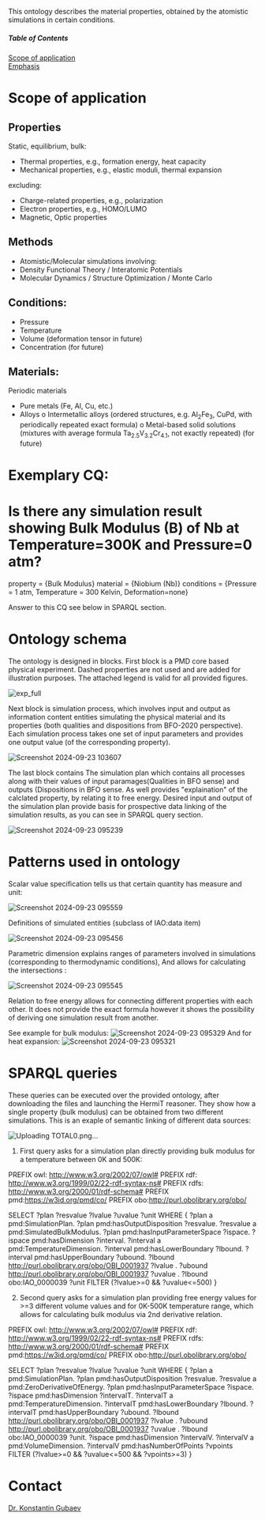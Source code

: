 This ontology describes the material properties, obtained by the atomistic simulations in certain conditions.

##### Table of Contents  
[Scope of application](#Scope-of-application)  
[Emphasis](#emphasis)  

# Scope of application
## Properties
Static, equilibrium, bulk:
  - Thermal properties, e.g., formation energy, heat capacity
  - Mechanical properties, e.g., elastic moduli, thermal expansion
    
   excluding:

  - Charge-related properties, e.g., polarization
  - Electron properties, e.g., HOMO/LUMO
  - Magnetic, Optic properties

## Methods
  - Atomistic/Molecular simulations involving:
  - Density Functional Theory / Interatomic Potentials
  - Molecular Dynamics / Structure Optimization / Monte Carlo

## Conditions:
  - Pressure
  - Temperature
  - Volume (deformation tensor in future)
  - Concentration (for future)
    
## Materials:
Periodic materials
  - Pure metals (Fe, Al, Cu, etc.)
  - Alloys
    o Intermetallic alloys (ordered structures, e.g. Al<sub>2</sub>Fe<sub>3</sub>, CuPd, with periodically repeated exact formula)
    o Metal-based solid solutions (mixtures with average formula Ta<sub>2.5</sub>V<sub>3.2</sub>Cr<sub>4.1</sub>, not exactly repeated) (for future)
      
# Exemplary CQ:
# Is there any simulation result showing Bulk Modulus (B) of Nb at Temperature=300K and Pressure=0 atm? 

property = {Bulk Modulus}
material = {Niobium (Nb)}
conditions = {Pressure = 1 atm, Temperature = 300 Kelvin, Deformation=none}  

Answer to this CQ see below in SPARQL section.

# Ontology schema

The ontology is designed in blocks. First block is a PMD core based physical experiment. Dashed properties are not used and are added for illustration purposes. The attached legend is valid for all provided figures.

![exp_full](https://github.com/user-attachments/assets/4b09416b-1025-4f30-8d3a-abad019383ff)

Next block is simulation process, which involves input and output as information content entities simulating the physical material and its properties (both qualities and dispositions from BFO-2020 perspective). Each simulation process takes one set of input parameters and provides one output value (of the corresponding property).

![Screenshot 2024-09-23 103607](https://github.com/user-attachments/assets/64276803-131f-4d4e-bccd-5dfce54173e7)

The last block contains The simulation plan which contains all processes along with their values of input paramages(Qualities in BFO sense) and outputs (Dispositions in BFO sense. As well provides "explaination" of the calclated property, by relating it to free energy. Desired input and output of the simulation plan provide basis for prospective data linking of the simulation results, as you can see in SPARQL query section.

![Screenshot 2024-09-23 095239](https://github.com/user-attachments/assets/8c863c48-ddc4-495d-a526-ab5eba1ef4c3)

# Patterns used in ontology

Scalar value specification tells us that certain quantity has measure and unit:

![Screenshot 2024-09-23 095559](https://github.com/user-attachments/assets/66c2472a-0562-44d7-b76f-301b25af4bc6)

Definitions of simulated entities (subclass of IAO:data item)

![Screenshot 2024-09-23 095456](https://github.com/user-attachments/assets/c64ba0b3-a8cb-417d-b6fa-cb91cdb63201)

Parametric dimension explains ranges of parameters involved in simulations (corresponding to thermodynamic conditions), And allows for calculating the intersections :

![Screenshot 2024-09-23 095545](https://github.com/user-attachments/assets/7cf1801a-dd61-4f89-be92-f28928b9de8c)

Relation to free energy allows for connecting different properties with each other. It does not provide the exact formula however it shows the possibility of deriving one simulation result from another.

See example for bulk modulus:
![Screenshot 2024-09-23 095329](https://github.com/user-attachments/assets/e21f2edc-8e4e-4446-a1da-c26568539e33)
And for heat expansion:
![Screenshot 2024-09-23 095321](https://github.com/user-attachments/assets/0c38db30-c533-43ab-849f-c1e9e19d0ba2)

# SPARQL queries

These queries can be executed over the provided ontology, after downloading the files and launching the HermiT reasoner. They show how a single property (bulk modulus) can be obtained from two different simulations. This is an exaple of semantic linking of different data sources:

![Uploading TOTAL0.png…]()

1. First query asks for a simulation plan directly providing bulk modulus for a temperature between 0K and 500K:
   
PREFIX owl: <http://www.w3.org/2002/07/owl#>
PREFIX rdf: <http://www.w3.org/1999/02/22-rdf-syntax-ns#>
PREFIX rdfs: <http://www.w3.org/2000/01/rdf-schema#>
PREFIX pmd:<https://w3id.org/pmd/co/>
PREFIX obo:<http://purl.obolibrary.org/obo/>

SELECT ?plan ?resvalue ?lvalue ?uvalue ?unit
WHERE {
?plan a pmd:SimulationPlan.
?plan pmd:hasOutputDisposition ?resvalue.
?resvalue a pmd:SimulatedBulkModulus.
?plan pmd:hasInputParameterSpace ?ispace.
?ispace pmd:hasDimension ?interval.
?interval a pmd:TemperatureDimension.
?interval pmd:hasLowerBoundary ?lbound.
?interval pmd:hasUpperBoundary ?ubound.
?lbound <http://purl.obolibrary.org/obo/OBI_0001937> ?lvalue .
?ubound <http://purl.obolibrary.org/obo/OBI_0001937> ?uvalue .
?lbound obo:IAO_0000039 ?unit
FILTER (?lvalue>=0 && ?uvalue<=500)
}

2. Second query asks for a simulation plan providing free energy values for >=3 different volume values and for 0K-500K temperature range, which allows for calculating bulk modulus via 2nd derivative relation.

PREFIX owl: <http://www.w3.org/2002/07/owl#>
PREFIX rdf: <http://www.w3.org/1999/02/22-rdf-syntax-ns#>
PREFIX rdfs: <http://www.w3.org/2000/01/rdf-schema#>
PREFIX pmd:<https://w3id.org/pmd/co/>
PREFIX obo:<http://purl.obolibrary.org/obo/>

SELECT ?plan ?resvalue ?lvalue ?uvalue ?unit
WHERE {
?plan a pmd:SimulationPlan.
?plan pmd:hasOutputDisposition ?resvalue.
?resvalue a pmd:ZeroDerivativeOfEnergy.
?plan pmd:hasInputParameterSpace ?ispace.
?ispace pmd:hasDimension ?intervalT.
?intervalT a pmd:TemperatureDimension.
?intervalT pmd:hasLowerBoundary ?lbound.
?intervalT pmd:hasUpperBoundary ?ubound.
?lbound <http://purl.obolibrary.org/obo/OBI_0001937> ?lvalue .
?ubound <http://purl.obolibrary.org/obo/OBI_0001937> ?uvalue .
?lbound obo:IAO_0000039 ?unit.
?ispace pmd:hasDimension ?intervalV.
?intervalV a pmd:VolumeDimension.
?intervalV pmd:hasNumberOfPoints ?vpoints
FILTER (?lvalue>=0 && ?uvalue<=500 && ?vpoints>=3)
}

# Contact
[Dr. Konstantin Gubaev](https://www.fiz-karlsruhe.de/en/forschung/lebenslauf-und-publikationen-dr-kostiantyn-hubaiev)
